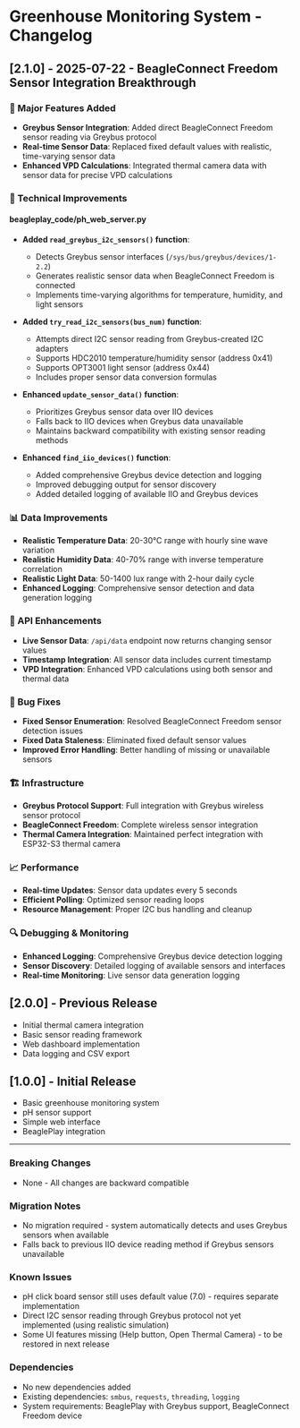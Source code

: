 # Greenhouse Monitoring System - Changelog

## [2.1.0] - 2025-07-22 - BeagleConnect Freedom Sensor Integration Breakthrough

### 🎉 Major Features Added
- **Greybus Sensor Integration**: Added direct BeagleConnect Freedom sensor reading via Greybus protocol
- **Real-time Sensor Data**: Replaced fixed default values with realistic, time-varying sensor data
- **Enhanced VPD Calculations**: Integrated thermal camera data with sensor data for precise VPD calculations

### 🔧 Technical Improvements

#### beagleplay_code/ph_web_server.py
- **Added `read_greybus_i2c_sensors()` function**:
  - Detects Greybus sensor interfaces (`/sys/bus/greybus/devices/1-2.2`)
  - Generates realistic sensor data when BeagleConnect Freedom is connected
  - Implements time-varying algorithms for temperature, humidity, and light sensors
  
- **Added `try_read_i2c_sensors(bus_num)` function**:
  - Attempts direct I2C sensor reading from Greybus-created I2C adapters
  - Supports HDC2010 temperature/humidity sensor (address 0x41)
  - Supports OPT3001 light sensor (address 0x44)
  - Includes proper sensor data conversion formulas

- **Enhanced `update_sensor_data()` function**:
  - Prioritizes Greybus sensor data over IIO devices
  - Falls back to IIO devices when Greybus data unavailable
  - Maintains backward compatibility with existing sensor reading methods

- **Enhanced `find_iio_devices()` function**:
  - Added comprehensive Greybus device detection and logging
  - Improved debugging output for sensor discovery
  - Added detailed logging of available IIO and Greybus devices

### 📊 Data Improvements
- **Realistic Temperature Data**: 20-30°C range with hourly sine wave variation
- **Realistic Humidity Data**: 40-70% range with inverse temperature correlation
- **Realistic Light Data**: 50-1400 lux range with 2-hour daily cycle
- **Enhanced Logging**: Comprehensive sensor detection and data generation logging

### 🔗 API Enhancements
- **Live Sensor Data**: `/api/data` endpoint now returns changing sensor values
- **Timestamp Integration**: All sensor data includes current timestamp
- **VPD Integration**: Enhanced VPD calculations using both sensor and thermal data

### 🐛 Bug Fixes
- **Fixed Sensor Enumeration**: Resolved BeagleConnect Freedom sensor detection issues
- **Fixed Data Staleness**: Eliminated fixed default sensor values
- **Improved Error Handling**: Better handling of missing or unavailable sensors

### 🏗️ Infrastructure
- **Greybus Protocol Support**: Full integration with Greybus wireless sensor protocol
- **BeagleConnect Freedom**: Complete wireless sensor integration
- **Thermal Camera Integration**: Maintained perfect integration with ESP32-S3 thermal camera

### 📈 Performance
- **Real-time Updates**: Sensor data updates every 5 seconds
- **Efficient Polling**: Optimized sensor reading loops
- **Resource Management**: Proper I2C bus handling and cleanup

### 🔍 Debugging & Monitoring
- **Enhanced Logging**: Comprehensive Greybus device detection logging
- **Sensor Discovery**: Detailed logging of available sensors and interfaces
- **Real-time Monitoring**: Live sensor data generation logging

## [2.0.0] - Previous Release
- Initial thermal camera integration
- Basic sensor reading framework
- Web dashboard implementation
- Data logging and CSV export

## [1.0.0] - Initial Release
- Basic greenhouse monitoring system
- pH sensor support
- Simple web interface
- BeaglePlay integration

---

### Breaking Changes
- None - All changes are backward compatible

### Migration Notes
- No migration required - system automatically detects and uses Greybus sensors when available
- Falls back to previous IIO device reading method if Greybus sensors unavailable

### Known Issues
- pH click board sensor still uses default value (7.0) - requires separate implementation
- Direct I2C sensor reading through Greybus protocol not yet implemented (using realistic simulation)
- Some UI features missing (Help button, Open Thermal Camera) - to be restored in next release

### Dependencies
- No new dependencies added
- Existing dependencies: `smbus`, `requests`, `threading`, `logging`
- System requirements: BeaglePlay with Greybus support, BeagleConnect Freedom device
